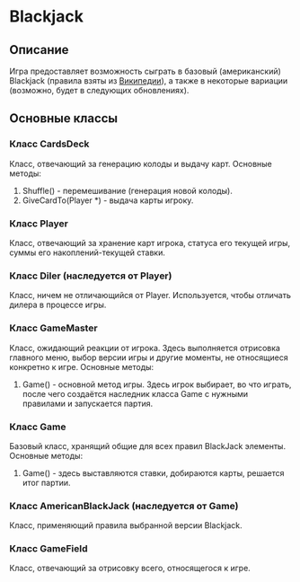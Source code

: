 # Blackjack

## Описание
Игра предоставляет возможность сыграть в базовый (американский) Blackjack (правила взяты из [Википедии](https://ru.wikipedia.org/wiki/%D0%91%D0%BB%D1%8D%D0%BA%D0%B4%D0%B6%D0%B5%D0%BA)), а также в некоторые вариации (возможно, будет в следующих обновлениях).  

## Основные классы  
### Класс CardsDeck  
Класс, отвечающий за генерацию колоды и выдачу карт. Основные методы:  
1. Shuffle() - перемешивание (генерация новой колоды).  
2. GiveCardTo(Player *) - выдача карты игроку.  

### Класс Player  
Класс, отвечающий за хранение карт игрока, статуса его текущей игры, суммы его накоплений-текущей ставки.  

### Класс Diler (наследуется от Player)  
Класс, ничем не отличающийся от Player. Используется, чтобы отличать дилера в процессе игры.    

### Класс GameMaster  
Класс, ожидающий реакции от игрока. Здесь выполняется отрисовка главного меню, выбор версии игры и другие моменты, не относящиеся конкретно к игре. Основные методы:  
1. Game() - основной метод игры. Здесь игрок выбирает, во что играть, после чего создаётся наследник класса Game с нужными правилами и запускается партия. 

### Класс Game  
Базовый класс, хранящий общие для всех правил BlackJack элементы. Основные методы:  
1. Game() - здесь выставляются ставки, добираются карты, решается итог партии.  

### Класс AmericanBlackJack (наследуется от Game)
Класс, применяющий правила выбранной версии Blackjack.

### Класс GameField
Класс, отвечающий за отрисовку всего, относящегося к игре.
